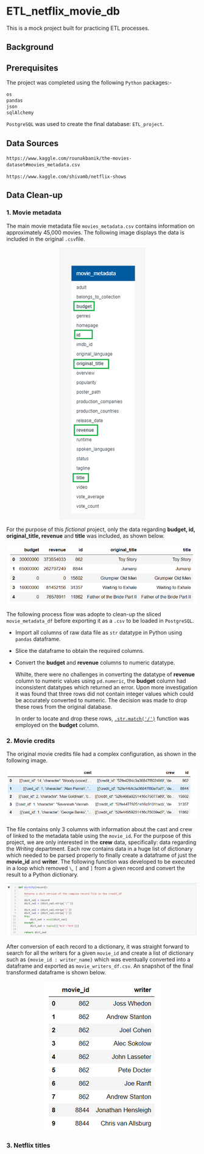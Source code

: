 # ETL_netflix_movie_db
This is a mock project built for practicing ETL processes.

## Background

## Prerequisites
The project was completed using the following `Python` packages:-
```
os
pandas
json
sqlAlchemy
```
`PostgreSQL` was used to create the final database: `ETL_project`.
## Data Sources
`https://www.kaggle.com/rounakbanik/the-movies-dataset#movies_metadata.csv`

`https://www.kaggle.com/shivamb/netflix-shows`
## Data Clean-up

### 1. Movie metadata
The main movie metadata file `movies_metadata.csv` contains information on approximately 45,000 movies. The following image displays the data is included in the original `.csv`file. 
<p align="center">
  <img src="Images/movie_metadata_data.png">
</p>

For the purpose of this _fictional_ project, only the data regarding **budget, id, original_title, revenue** and **title** was included, as shown below.
<p align="center">
  <img src="Images/movie_metadata_sliced.png">
</p>

The following process flow was adopte to clean-up the sliced `movie_metadata_df` before exporting it as a `.csv` to be loaded in `PostgreSQL`.

* Import all columns of raw data file as `str` datatype in Python using `pandas` dataframe.  
* Slice the dataframe to obtain the required columns.
* Convert the **budget** and **revenue** columns to numeric datatype.

   Whilte, there were no challenges in converting the datatype of **revenue** column to numeric values using `pd.numeric`, the **budget** column had inconsistent datatypes which returned an error. Upon more investigation it was found that three rows did not contain integer values which could be accurately converted to numeric. The decision was made to drop these rows from the original database.
   
   In order to locate and drop these rows, [`.str.match('/')`](https://pandas.pydata.org/pandas-docs/stable/reference/api/pandas.Series.str.match.html)  function was employed on the **budget** column.

### 2. Movie credits
The original movie credits file had a complex configuration, as shown in the following image.

<p align="center">
  <img src="Images/credits_data.png">
</p>

The file contains only 3 columns with information about the cast and crew of linked to the metadata table using the `movie_id`. For the purpose of this project, we are only interested in the **crew** data, specifically: data regarding the _Writing_ department. Each row contains data in a huge list of dictionary which needed to be parsed properly to finally create a dataframe of just the **movie_id** and **writer**. The following function was developed to be executed in a loop which removed `\`, `[` and `]` from a given record and convert the result to a Python dictionary.

<p align="center">
  <img src="Images/dictify_image.png">
</p>

After conversion of each record to a dictionary, it was straight forward to search for all the writers for a given `movie_id` and create a list of dictionary such as `{movie_id : writer_name}` which was eventually converted into a dataframe and exported as `movie_writers_df.csv`. An snapshot of the final transformed dataframe is shown below.

<p align="center">
  <img src="Images/movie_writers_df_image.png">
</p>

### 3. Netflix titles


